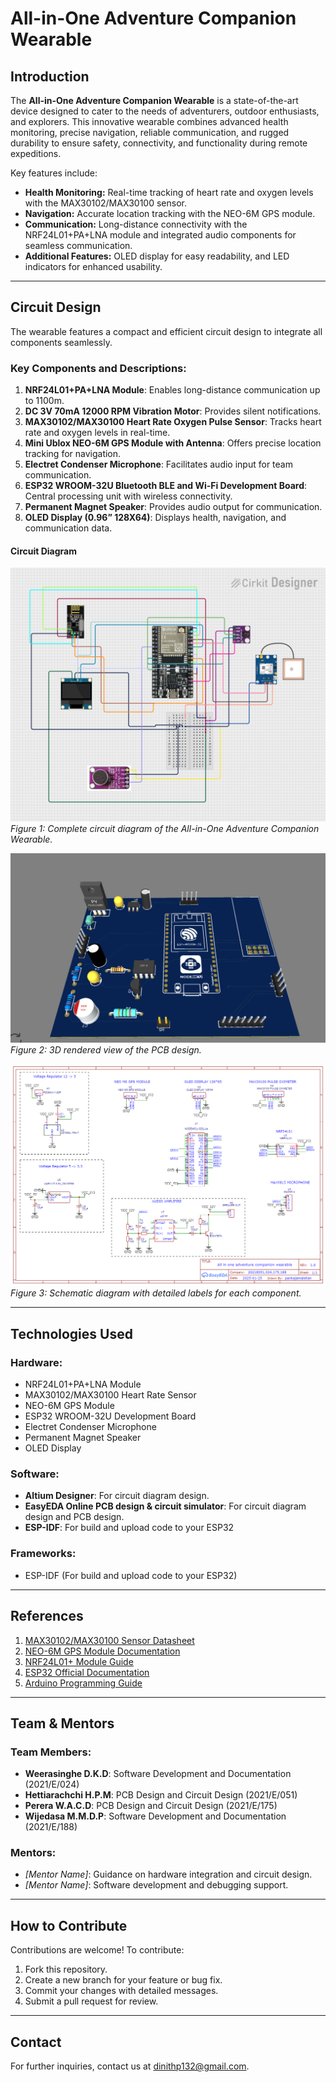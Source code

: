 # All-in-One Adventure Companion Wearable

## Introduction
The **All-in-One Adventure Companion Wearable** is a state-of-the-art device designed to cater to the needs of adventurers, outdoor enthusiasts, and explorers. This innovative wearable combines advanced health monitoring, precise navigation, reliable communication, and rugged durability to ensure safety, connectivity, and functionality during remote expeditions.

Key features include:
- **Health Monitoring:** Real-time tracking of heart rate and oxygen levels with the MAX30102/MAX30100 sensor.
- **Navigation:** Accurate location tracking with the NEO-6M GPS module.
- **Communication:** Long-distance connectivity with the NRF24L01+PA+LNA module and integrated audio components for seamless communication.
- **Additional Features:** OLED display for easy readability, and LED indicators for enhanced usability.


---

## Circuit Design
The wearable features a compact and efficient circuit design to integrate all components seamlessly. 

### Key Components and Descriptions:
1. **NRF24L01+PA+LNA Module**: Enables long-distance communication up to 1100m.
2. **DC 3V 70mA 12000 RPM Vibration Motor**: Provides silent notifications.
3. **MAX30102/MAX30100 Heart Rate Oxygen Pulse Sensor**: Tracks heart rate and oxygen levels in real-time.
4. **Mini Ublox NEO-6M GPS Module with Antenna**: Offers precise location tracking for navigation.
5. **Electret Condenser Microphone**: Facilitates audio input for team communication.
6. **ESP32 WROOM-32U Bluetooth BLE and Wi-Fi Development Board**: Central processing unit with wireless connectivity.
7. **Permanent Magnet Speaker**: Provides audio output for communication.
8. **OLED Display (0.96” 128X64)**: Displays health, navigation, and communication data.

#### Circuit Diagram

![Circuit Diagram](https://github.com/Dinith132/ALL-IN-ONE-ADVENTURE-COMPANION-WEARABLE/blob/87509a178b6350792eec762ce333d4cd9c8d5785/design/Circuit%20image.png)
*Figure 1: Complete circuit diagram of the All-in-One Adventure Companion Wearable.*

![3D View of PCB Design](https://github.com/Dinith132/ALL-IN-ONE-ADVENTURE-COMPANION-WEARABLE/blob/87509a178b6350792eec762ce333d4cd9c8d5785/design/3D%20view.PNG)
*Figure 2: 3D rendered view of the PCB design.*

![Schematic Diagram](https://github.com/Dinith132/ALL-IN-ONE-ADVENTURE-COMPANION-WEARABLE/blob/d84f2aab8f3bdcc224ee544cc9a6a3f7b5ed19e5/design/Schematic%20Diagram.png)
*Figure 3: Schematic diagram with detailed labels for each component.*

---

## Technologies Used

### Hardware:
- NRF24L01+PA+LNA Module
- MAX30102/MAX30100 Heart Rate Sensor
- NEO-6M GPS Module
- ESP32 WROOM-32U Development Board
- Electret Condenser Microphone
- Permanent Magnet Speaker
- OLED Display

### Software:
- **Altium Designer**: For circuit diagram design.
- **EasyEDA Online PCB design & circuit simulator**: For circuit diagram design and PCB design.
- **ESP-IDF**: For build and upload code to your ESP32

### Frameworks:
- ESP-IDF (For build and upload code to your ESP32)

---

## References
1. [MAX30102/MAX30100 Sensor Datasheet](https://www.datasheets.com)
2. [NEO-6M GPS Module Documentation](https://www.u-blox.com)
3. [NRF24L01+ Module Guide](https://www.nordicsemi.com)
4. [ESP32 Official Documentation](https://docs.espressif.com)
5. [Arduino Programming Guide](https://www.arduino.cc)

---

## Team & Mentors

### Team Members:
- **Weerasinghe D.K.D**: Software Development and Documentation (2021/E/024)
- **Hettiarachchi H.P.M**: PCB Design and Circuit Design (2021/E/051)
- **Perera W.A.C.D**: PCB Design and Circuit Design (2021/E/175)
- **Wijedasa M.M.D.P**: Software Development and Documentation (2021/E/188)

### Mentors:
- *[Mentor Name]*: Guidance on hardware integration and circuit design.
- *[Mentor Name]*: Software development and debugging support.

---

## How to Contribute
Contributions are welcome! To contribute:
1. Fork this repository.
2. Create a new branch for your feature or bug fix.
3. Commit your changes with detailed messages.
4. Submit a pull request for review.

---

## Contact
For further inquiries, contact us at dinithp132@gmail.com.


